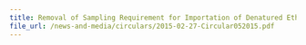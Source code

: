 ```yaml
---
title: Removal of Sampling Requirement for Importation of Denatured Ethyl Alcohol
file_url: /news-and-media/circulars/2015-02-27-Circular052015.pdf
---
```

